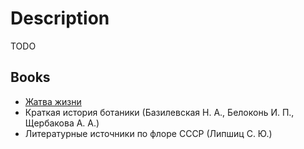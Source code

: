 # Description

TODO


## Books

- [Жатва жизни](https://www.livelib.ru/book/1001157123-zhatva-zhizni-lyuter-berbank)
- Краткая история ботаники (Базилевская Н. А., Белоконь И. П., Щербакова А. А.)
- Литературные источники по флоре СССР (Липшиц С. Ю.)

